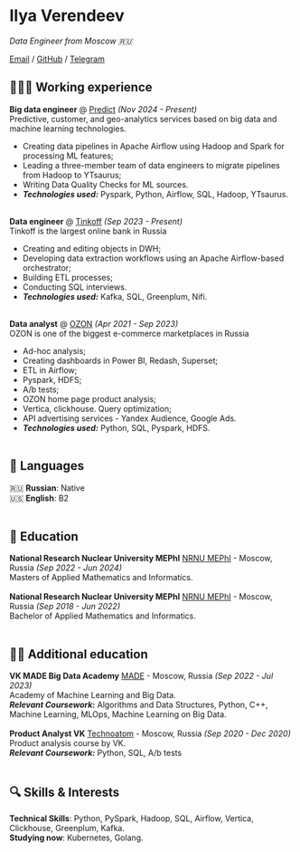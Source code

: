 # Ilya Verendeev

_Data Engineer from Moscow 🇷🇺_ <br>

[Email](mailto:ilyaverendeev@mail.ru) / [GitHub](https://github.com/Z5-05/) / [Telegram](https://t.me/ilyaverendeev)

## 👩🏼‍💻 Working experience

**Big data engineer** @ [Predict](https://vkpredict.ru/) _(Nov 2024 - Present)_ <br>
Predictive, customer, and geo-analytics services based on big data and machine learning technologies. 
  - Creating data pipelines in Apache Airflow using Hadoop and Spark for processing ML features;
  - Leading a three-member team of data engineers to migrate pipelines from Hadoop to YTsaurus;
  - Writing Data Quality Checks for ML sources.
  - **_Technologies used:_** Pyspark, Python, Airflow, SQL, Hadoop, YTsaurus.
<br><br>

**Data engineer** @ [Tinkoff](https://www.tbank.ru/) _(Sep 2023 - Present)_ <br>
Tinkoff is the largest online bank in Russia 
  - Creating and editing objects in DWH;
  - Developing data extraction workflows using an Apache Airflow-based orchestrator;
  - Building ETL processes;
  - Conducting SQL interviews.
  - **_Technologies used:_** Kafka, SQL, Greenplum, Nifi.
<br><br>

**Data analyst** @ [OZON](https://ozon.ru/) _(Apr 2021 - Sep 2023)_ <br>
OZON is one of the biggest e-commerce marketplaces in Russia 
  - Ad-hoc analysis;
  - Creating dashboards in Power BI, Redash, Superset;
  - ETL in Airflow;
  - Pyspark, HDFS;
  - A/b tests;
  - OZON home page product analysis;
  - Vertica, clickhouse. Query optimization;
  - API advertising services - Yandex Audience, Google Ads.
  - **_Technologies used:_** Python, SQL, Pyspark, HDFS.
<br><br>

## 💬 Languages

🇷🇺 **Russian**: Native <br>
🇺🇸 **English**: B2
<br><br>

## 🏫 Education

**National Research Nuclear University MEPhI**
[NRNU MEPhI](https://eng.mephi.ru/) - Moscow, Russia _(Sep 2022 - Jun 2024)_ <br>
Masters of Applied Mathematics and Informatics.
<br><br>
**National Research Nuclear University MEPhI**
[NRNU MEPhI](https://eng.mephi.ru/) - Moscow, Russia _(Sep 2018 - Jun 2022)_ <br>
Bachelor of Applied Mathematics and Informatics.
<br><br>

## 👨‍🎓 Additional education
**VK MADE Big Data Academy**
[MADE](https://data.vk.company/feed/) - Moscow, Russia _(Sep 2022 - Jul 2023)_ <br>
Academy of Machine Learning and Big Data. <br>
**_Relevant Coursework:_** Algorithms and Data Structures, Python, C++, Machine Learning, MLOps, Machine Learning on Big Data.
<br><br>
**Product Analyst VK**
[Technoatom](https://technoatom.vk.company/) - Moscow, Russia _(Sep 2020 - Dec 2020)_ <br>
Product analysis course by VK. <br>
**_Relevant Coursework:_** Python, SQL, A/b tests
<br><br>

## 🔍 Skills & Interests
**Technical Skills**: Python, PySpark, Hadoop, SQL, Airflow, Vertica, Clickhouse, Greenplum, Kafka.<br>
**Studying now**: Kubernetes, Golang.

